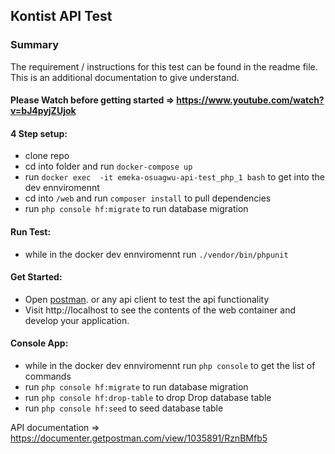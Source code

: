 ## Kontist API Test


### Summary
The requirement / instructions for this test can be found in the readme file. This is an additional documentation to give understand.


#### Please Watch before getting started => ​https://www.youtube.com/watch?v=bJ4pyjZUjok


#### 4 Step setup:
- clone repo
- cd into folder and run ```docker-compose up```
- run ```docker exec  -it emeka-osuagwu-api-test_php_1 bash``` to get into the dev ennviromennt
- cd into ```/web``` and run ```composer install``` to pull dependencies
- run ```php console hf:migrate``` to run database migration

#### Run Test:
  - while in the docker dev ennviromennt run ```./vendor/bin/phpunit``` 


#### Get Started:
- Open [postman](https://www.getpostman.com/apps). or any api client to test the api functionality
- Visit http://localhost to see the contents of the web container and develop your application.

#### Console App:
- while in the docker dev ennviromennt run ```php console``` to get the list of commands
- run ```php console hf:migrate``` to run database migration
- run ```php console hf:drop-table``` to drop  Drop database table
- run ```php console hf:seed``` to seed database table

API documentation => ​https://documenter.getpostman.com/view/1035891/RznBMfb5




